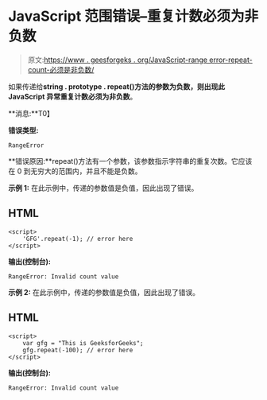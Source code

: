 # JavaScript 范围错误–重复计数必须为非负数

> 原文:[https://www . geesforgeks . org/JavaScript-range error-repeat-count-必须是非负数/](https://www.geeksforgeeks.org/javascript-rangeerror-repeat-count-must-be-non-negative/)

如果传递给**string . prototype . repeat()**方法的参数为负数，则出现此 JavaScript 异常**重复计数必须为非负数**。

**消息:**T0】

**错误类型:**

```
RangeError

```

**错误原因:**repeat()方法有一个参数，该参数指示字符串的重复次数。它应该在 0 到无穷大的范围内，并且不能是负数。

**示例 1:** 在此示例中，传递的参数值是负值，因此出现了错误。

## HTML

```
<script> 
    'GFG'.repeat(-1); // error here
</script>
```

**输出(控制台):**

```
RangeError: Invalid count value

```

**示例 2:** 在此示例中，传递的参数值是负值，因此出现了错误。

## HTML

```
<script> 
    var gfg = "This is GeeksforGeeks";
    gfg.repeat(-100); // error here
</script>
```

**输出(控制台):**

```
RangeError: Invalid count value

```